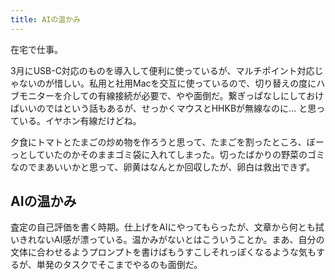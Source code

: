 ```yaml
---
title: AIの温かみ
---
```


在宅で仕事。

3月にUSB-C対応のものを導入して便利に使っているが、マルチポイント対応じゃないのが惜しい。私用と社用Macを交互に使っているので、切り替えの度にハブモニターを介しての有線接続が必要で、やや面倒だ。繋ぎっぱなしにしておけばいいのではという話もあるが、せっかくマウスとHHKBが無線なのに... と思っている。イヤホン有線だけどね。

夕食にトマトとたまごの炒め物を作ろうと思って、たまごを割ったところ、ぼーっとしていたのかそのままゴミ袋に入れてしまった。切ったばかりの野菜のゴミなのでまあいいかと思って、卵黄はなんとか回収したが、卵白は救出できず。

## AIの温かみ

査定の自己評価を書く時期。仕上げをAIにやってもらったが、文章から何とも拭いきれないAI感が漂っている。温かみがないとはこういうことか。まあ、自分の文体に合わせるようプロンプトを書けばもうすこしそれっぽくなるような気もするが、単発のタスクでそこまでやるのも面倒だ。
